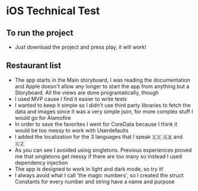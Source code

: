 # iOS Technical Test

## To run the project
- Just download the project and press play, it will work!

## Restaurant list
- The app starts in the Main storyboard, I was reading the documentation and Apple doesn't allow any longer to start the app from anything but a Storyboard. All the views are done programatically, though
- I used MVP cause I find it easier to write tests
- I wanted to keep it simple so I didn't use third party libraries to fetch the data and images since it was a very simple json, for more complex stuff I would go for Alamofire
- In order to save the favorites I went for CoreData because I think it would be too messy to work with Userdefaults
- I added the localization for the 3 languages that I speak 🇪🇸 🇬🇧 and 🇨🇿
- As you can see I avoided using singletons. Previous experiences proved me that singletons get messy if there are too many so instead I used dependency injection
- The app is designed to work in light and dark mode, so try it!
- I always avoid what I call 'the magic numbers', so I created the struct Constants for every number and string have a name and purpose
